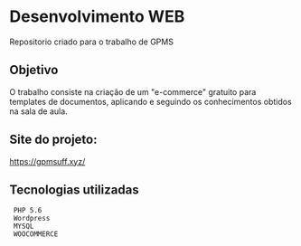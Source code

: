      
# Desenvolvimento WEB
   Repositorio criado para o trabalho de GPMS
## Objetivo
   O trabalho consiste na criação de um "e-commerce" gratuito para templates de documentos, aplicando e seguindo os conhecimentos obtidos na sala de aula.

## Site do projeto: 
   https://gpmsuff.xyz/
     
## Tecnologias utilizadas
     PHP 5.6
     Wordpress
     MYSQL
     WOOCOMMERCE
